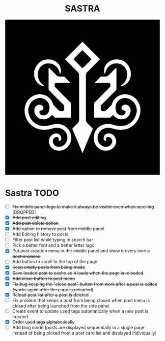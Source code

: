 <h1 align="center">SASTRA</h1>

![Sastra Logo](public/images/base_logo.png)

# Sastra TODO

- [ ] ~~Fix middle panel logo to make it always be visible even when scrolling~~ [DROPPED]
- [x] ~~Add post editing~~
- [x] ~~Add post delete option~~
- [x] ~~Add option to remove post from middle panel~~
- [ ] Add Editing history to posts
- [ ] Filter post list while typing in search bar
- [ ] Pick a better font and a better letter logo
- [x] ~~Put post creation menu in the middle panel and show it every time a post is closed~~
- [ ] Add button to scroll to the top of the page
- [x] ~~Keep empty posts from being made~~
- [x] ~~Save loaded post to cache so it loads when the page is reloaded~~
- [x] ~~Add close button to post menu~~
- [x] ~~Fix bug keeping the "close post" button from work after a post is edited (works again after the page is reloaded)~~
- [x] ~~Reload post list after a post is deleted~~
- [ ] Fix problem that keeps a post from being closed when post menu is closed after being launched from the side panel
- [ ] Create event to update used tags automatically when a new post is created
- [x] ~~Order used tags alphabetically~~
- [ ] Add blog mode (posts are displayed sequentially in a single page instead of being picked from a post card list and displayed individually)
